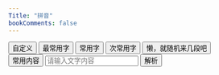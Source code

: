 ```yaml
---
Title: "拼音"
bookComments: false
---
```


<div id="custom">
    <button onclick="custom()">自定义</button>
    <button onclick="mostCommonlyUsedWords()">最常用字</button>
    <button onclick="commonlyUsedWords()">常用字</button>
    <button onclick="secondaryCommonlyUsedWords()">次常用字</button>
    <button onclick="getRandomValue()">懒，就随机来几段吧</button>
</div>
<div id="commonUse">
    <button onclick="custom()">常用内容</button>
    <input type="text" id="source" placeholder="请输入文字内容">
    <button onclick="getInputValue()">解析</button>
</div>

<div id="word-container"></div>

<script src="/js/pinyin.js"></script>

<script>
    var { pinyin } = pinyinPro;
    var wordIndex = 0;
    var wordIdName = "wordId";
    var defaultText = [];
    var wordContainer = document.getElementById("word-container");
    var inputElement = document.getElementById("source");
    var state = false;
    getDefaultText();
    custom();

    function clearWordContainer() {
        while (wordContainer.firstChild) {
          wordContainer.removeChild(wordContainer.firstChild);
        }
    }

    /** 切换状态 */
    function custom() {
        var customDiv = document.getElementById("custom");
        var commonUseDiv = document.getElementById("commonUse");
        if (state) {
            customDiv.style.display = "none";
            commonUseDiv.style.display = "block";
        } else {
            customDiv.style.display = "block";
            commonUseDiv.style.display = "none";
        }
        state = !state;
    }

    /** 获取输入内容 */
    function getInputValue() {
        const inputValue = inputElement.value || '';
        var characters = inputValue.split('\n');
        clearWordContainer();
        for(let i = 0; i < characters.length; i++) {
            addWordBlock(wordContainer, characters[i]);
        }
    }

    function mostCommonlyUsedWords() {
        demoApi(`/words/words0.txt`, function (res) {
            clearWordContainer();
            addWordBlock(wordContainer, res);
        });
    }

    function commonlyUsedWords() {
        demoApi(`/words/words1.txt`, function (res) {
            clearWordContainer();
            addWordBlock(wordContainer, res);
        });
    }

    function secondaryCommonlyUsedWords() {
        demoApi(`/words/words2.txt`, function (res) {
            clearWordContainer();
            addWordBlock(wordContainer, res);
        });
    }

    function getRandomValue() {
        clearWordContainer();
        for(let i = 0; i < 2; i++) {
            var randomIndex = Math.floor(Math.random() * defaultText.length);
            addWordBlock(wordContainer, defaultText[randomIndex]);
        }
    }
    
    /** 获取示例样本 */
    function getDefaultText() {
        for(let i = 0; i <= 4; i++) {
            demoApi(`/pinyin/demo${i}.txt`, function (res) {
                defaultText.push(...res.split('\n'));
            });
        }
    }
    
    function demoApi(url, fun) {
        var xhr = new XMLHttpRequest();
        xhr.open("GET", url, true);
        xhr.onreadystatechange = function() {
          if (xhr.readyState === 4 && xhr.status === 200) {
            var res = xhr.responseText || "";
            fun(res);
          }
        };
        xhr.send();
    }
    
    /** 添加单词段落 */
    function addWordBlock(parentElement, text) {
        if (!text) {
            return;
        }
        var wordBlock = document.createElement("div");
        wordBlock.classList.add("word-block");
        var characters = text.split('');
        for (let i = 0; i < characters.length; i++) {
            addWord(wordBlock, characters[i]);
        }
        parentElement.appendChild(wordBlock);
    }
    
    /** 添加单个单词 */
    function addWord(parentElement, word) {
        if (!word || word === ' ') {
            return;
        }
        var wordContainer = document.createElement("div");
        wordContainer.classList.add("word");
        var pinyinDiv = document.createElement("div");
        pinyinDiv.innerText = pinyin(word);
        var wordDiv = document.createElement("div");
        wordDiv.innerText = word;
        var inputDiv = document.createElement("input");
        inputDiv.type = "input";
        inputDiv.setAttribute("maxlength", "1");
        inputDiv.setAttribute("id", wordIdName + ++wordIndex);
        inputDiv.setAttribute("onkeyup", "moveToNextInput(event)");
        inputDiv.setAttribute("onkeydown", "deleteInput(event, this.value)");
        wordContainer.appendChild(pinyinDiv);
        wordContainer.appendChild(wordDiv);
        wordContainer.appendChild(inputDiv);
        parentElement.appendChild(wordContainer);
    }

    function moveToNextInput(event) {
        if (event.code !== "Space") {
            return;
        }
        const focusedInput = document.activeElement;
        var id = focusedInput.getAttribute("id");
        var nextIdIndex = getIdIndex(id) + 1;
        focusNext(nextIdIndex);
    }

    function deleteInput(event, value) {
        if (event.code !== "Backspace" || value) {
            return;
        }
        /** 取消本次的删除事件 */
        event.preventDefault();
        const focusedInput = document.activeElement;
        var id = focusedInput.getAttribute("id");
        var nextIdIndex = getIdIndex(id) - 1;
        focusNext(nextIdIndex);
    }

    function focusNext(nextIdIndex) {
        if (nextIdIndex > wordIndex || nextIdIndex < 1) {
            return;
        }
        var nextIdName = wordIdName + nextIdIndex;
        var nextInput = document.getElementById(nextIdName);
        nextInput.focus();
    }

    function getIdIndex(currentId) {
      return parseInt(currentId.slice(wordIdName.length));
    }

</script>

<style>
    .word-block {
        display: inline-block;
        box-sizing: content-box;
    }
    .word {
        width: 45px;
        overflow-wrap: normal;
        float: left;
        text-align: center;
    }
    .word input {
        width: 38px;
        text-align: center;
    }
    .word-block::before {
        content: "";
        display: inline-block;
        width: 90px;
        height: 1px;
        top: 76px;
        position: relative;
        background-color: red;
        float: left;      
    }
</style>
